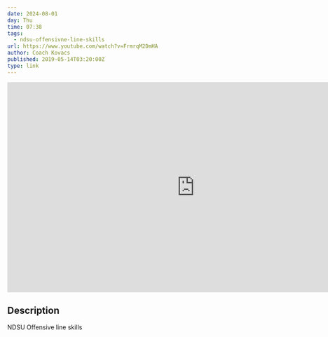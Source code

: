 ```yaml
---
date: 2024-08-01
day: Thu
time: 07:38
tags:
  - ndsu-offensivne-line-skills
url: https://www.youtube.com/watch?v=FrmrqM2DmHA
author: Coach Kovacs
published: 2019-05-14T03:20:00Z
type: link
---
```


<iframe width="854" height="480" src="https://www.youtube.com/embed/FrmrqM2DmHA" frameborder="0" allowfullscreen></iframe>

## Description
NDSU Offensive line skills